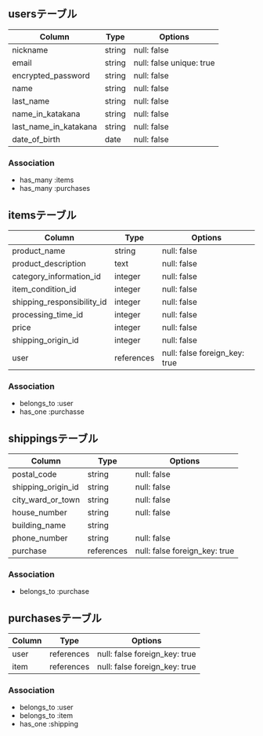 ## usersテーブル

| Column                | Type    | Options                  |
|-----------------------|---------|--------------------------|
| nickname              | string  | null: false              |
| email                 | string  | null: false unique: true |
| encrypted_password    | string  | null: false              |
| name                  | string  | null: false              |
| last_name             | string  | null: false              |
| name_in_katakana      | string  | null: false              |
| last_name_in_katakana | string  | null: false              |
| date_of_birth         | date    | null: false              |


### Association
- has_many :items
- has_many :purchases


## itemsテーブル

| Column                     | Type       | Options                       |
|----------------------------|------------|-------------------------------|
| product_name               | string     | null: false                   |
| product_description        | text       | null: false                   |
| category_information_id    | integer    | null: false                   |
| item_condition_id          | integer    | null: false                   |
| shipping_responsibility_id | integer    | null: false                    |
| processing_time_id         | integer    | null: false                    |
| price                      | integer    | null: false                    |
| shipping_origin_id         | integer    | null: false                    |
| user                       | references |  null: false foreign_key: true |


### Association
- belongs_to :user
- has_one :purchasse


## shippingsテーブル

| Column                  | Type    | Options            |
|-------------------------|---------|--------------------|
| postal_code             | string  | null: false        |
| shipping_origin_id      | string  | null: false        |
| city_ward_or_town       | string  | null: false        |
| house_number            | string  | null: false        |
| building_name           | string  |                    |
| phone_number            | string  | null: false        |
| purchase                | references |  null: false foreign_key: true |


### Association
- belongs_to :purchase


## purchasesテーブル

| Column                  | Type       | Options                       | 
|-------------------------|------------|-------------------------------|
| user                    | references | null: false foreign_key: true |
| item                    | references | null: false foreign_key: true |


### Association
- belongs_to :user
- belongs_to :item
- has_one :shipping
